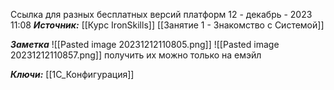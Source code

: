 
Ссылка для разных бесплатных версий платформ
 12 - декабрь - 2023  11:08 
***Источник:*** [[Курс IronSkills]] [[Занятие 1 - Знакомство с Системой]]

***Заметка*** 
![[Pasted image 20231212110805.png]]
![[Pasted image 20231212110857.png]]
получить их можно только на емэйл

***Ключи:*** [[1С_Конфигурация]]
